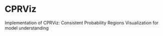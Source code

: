 # CPRViz
Implementation of CPRViz: Consistent Probability Regions Visualization for model understanding
